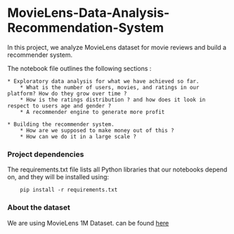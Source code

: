 # MovieLens-Data-Analysis-Recommendation-System

In this project, we analyze MovieLens dataset for movie reviews and build a recommender system.

The notebook file outlines the following sections :

    * Exploratory data analysis for what we have achieved so far.
        * What is the number of users, movies, and ratings in our platform? How do they grow over time ?
        * How is the ratings distribution ? and how does it look in respect to users age and gender ?
        * A recommender engine to generate more profit

    * Building the recommender system.
        * How are we supposed to make money out of this ?
        * How can we do it in a large scale ?

### Project dependencies
The requirements.txt file lists  all Python libraries that our notebooks depend on, and they will be installed using:
```
    pip install -r requirements.txt
```

### About the dataset
We are using MovieLens 1M Dataset. can be found [here](https://grouplens.org/datasets/movielens/1m/)

